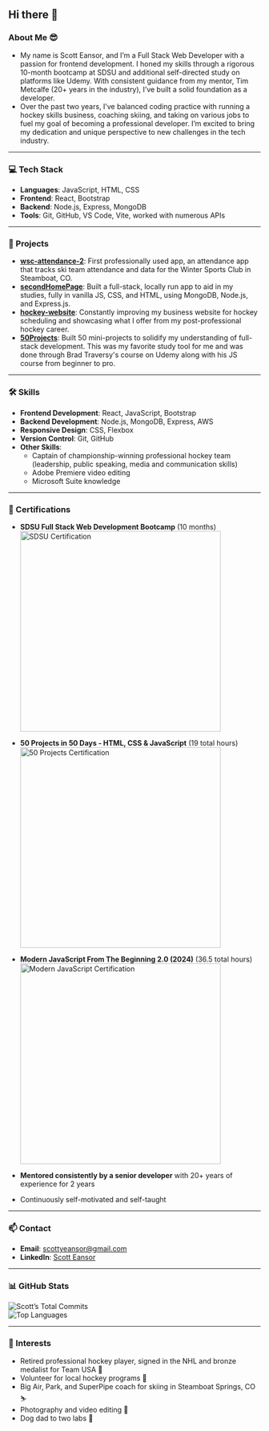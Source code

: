 ## Hi there 👋

### About Me 😎
- My name is Scott Eansor, and I’m a Full Stack Web Developer with a passion for frontend development. I honed my skills through a rigorous 10-month bootcamp at SDSU and additional self-directed study on platforms like Udemy. With consistent guidance from my mentor, Tim Metcalfe (20+ years in the industry), I’ve built a solid foundation as a developer.
- Over the past two years, I’ve balanced coding practice with running a hockey skills business, coaching skiing, and taking on various jobs to fuel my goal of becoming a professional developer. I’m excited to bring my dedication and unique perspective to new challenges in the tech industry.

---

### 💻 Tech Stack
- **Languages**: JavaScript, HTML, CSS
- **Frontend**: React, Bootstrap
- **Backend**: Node.js, Express, MongoDB
- **Tools**: Git, GitHub, VS Code, Vite, worked with numerous APIs

---

### 🚀 Projects
- **[wsc-attendance-2](https://github.com/ScottEansor/wsc-attendance-2)**: First professionally used app, an attendance app that tracks ski team attendance and data for the Winter Sports Club in Steamboat, CO.
- **[secondHomePage](https://github.com/ScottEansor/secondHomePage)**: Built a full-stack, locally run app to aid in my studies, fully in vanilla JS, CSS, and HTML, using MongoDB, Node.js, and Express.js.
- **[hockey-website](https://github.com/ScottEansor/hockey-website)**: Constantly improving my business website for hockey scheduling and showcasing what I offer from my post-professional hockey career.
- **[50Projects](https://github.com/ScottEansor/50Projects)**: Built 50 mini-projects to solidify my understanding of full-stack development. This was my favorite study tool for me and was done through Brad Traversy's course on Udemy along with his JS course from beginner to pro.

---

### 🛠️ Skills
- **Frontend Development**: React, JavaScript, Bootstrap
- **Backend Development**: Node.js, MongoDB, Express, AWS
- **Responsive Design**: CSS, Flexbox
- **Version Control**: Git, GitHub
- **Other Skills**:  
  - Captain of championship-winning professional hockey team (leadership, public speaking, media and communication skills)  
  - Adobe Premiere video editing  
  - Microsoft Suite knowledge  

---

### 📜 Certifications
- **SDSU Full Stack Web Development Bootcamp** (10 months)  
  <img src="https://github.com/user-attachments/assets/89b847d7-f1f4-4f26-beef-c3c5179b7b36" alt="SDSU Certification" width="400">  

- **50 Projects in 50 Days - HTML, CSS & JavaScript** (19 total hours)  
  <img src="https://github.com/user-attachments/assets/3aeed5e8-8423-4b94-b792-4a8dac0a17b4" alt="50 Projects Certification" width="400">  

- **Modern JavaScript From The Beginning 2.0 (2024)** (36.5 total hours)  
  <img src="https://github.com/user-attachments/assets/1c2716bd-82f4-4efb-a86f-49ba5f657a43" alt="Modern JavaScript Certification" width="400">  

- **Mentored consistently by a senior developer** with 20+ years of experience for 2 years  
- Continuously self-motivated and self-taught  

---

### 📫 Contact
- **Email**: [scottyeansor@gmail.com](mailto:scottyeansor@gmail.com)
- **LinkedIn**: [Scott Eansor](https://www.linkedin.com/in/scotteansor/)

---

### 📊 GitHub Stats
![Scott’s Total Commits](https://github-readme-stats.vercel.app/api?username=ScottEansor&hide=prs,issues,contribs&include_all_commits=true&show_icons=true&theme=radical&hide_rank=true)  
![Top Languages](https://github-readme-stats.vercel.app/api/top-langs/?username=ScottEansor&layout=compact&theme=radical)

---

### 🎨 Interests
- Retired professional hockey player, signed in the NHL and bronze medalist for Team USA 🏒  
- Volunteer for local hockey programs 🏒  
- Big Air, Park, and SuperPipe coach for skiing in Steamboat Springs, CO ⛷️  
- Photography and video editing 📸  
- Dog dad to two labs 🐶  

